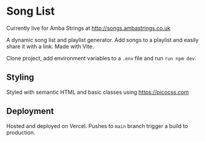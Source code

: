# Song List

Currently live for Amba Strings at http://songs.ambastrings.co.uk

A dynamic song list and playlist generator. Add songs to a playlist and easily share it with a link. Made with Vite.

Clone project, add environment variables to a `.env` file and run `run npm dev`.

## Styling
Styled with semantic HTML and basic classes using https://picocss.com

## Deployment
Hosted and deployed on Vercel. Pushes to `main` branch trigger a build to production.

